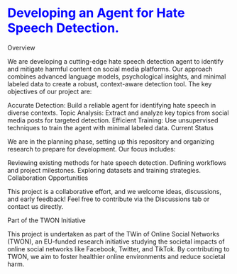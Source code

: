 <h1 style="color:blue;">Developing an Agent for Hate Speech Detection.</h1>

Overview

We are developing a cutting-edge hate speech detection agent to identify and mitigate harmful content on social media platforms. Our approach combines advanced language models, psychological insights, and minimal labeled data to create a robust, context-aware detection tool. The key objectives of our project are:

Accurate Detection: Build a reliable agent for identifying hate speech in diverse contexts.
Topic Analysis: Extract and analyze key topics from social media posts for targeted detection.
Efficient Training: Use unsupervised techniques to train the agent with minimal labeled data.
Current Status

We are in the planning phase, setting up this repository and organizing research to prepare for development. Our focus includes:

Reviewing existing methods for hate speech detection.
Defining workflows and project milestones.
Exploring datasets and training strategies.
Collaboration Opportunities

This project is a collaborative effort, and we welcome ideas, discussions, and early feedback! Feel free to contribute via the Discussions tab or contact us directly.

Part of the TWON Initiative

This project is undertaken as part of the TWin of Online Social Networks (TWON), an EU-funded research initiative studying the societal impacts of online social networks like Facebook, Twitter, and TikTok. By contributing to TWON, we aim to foster healthier online environments and reduce societal harm.

